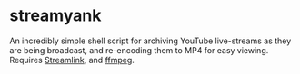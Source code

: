 # streamyank
An incredibly simple shell script for archiving YouTube live-streams as they are being broadcast, and re-encoding them to MP4 for easy viewing. 
Requires [Streamlink](https://streamlink.github.io), and [ffmpeg](https://ffmpeg.org).
